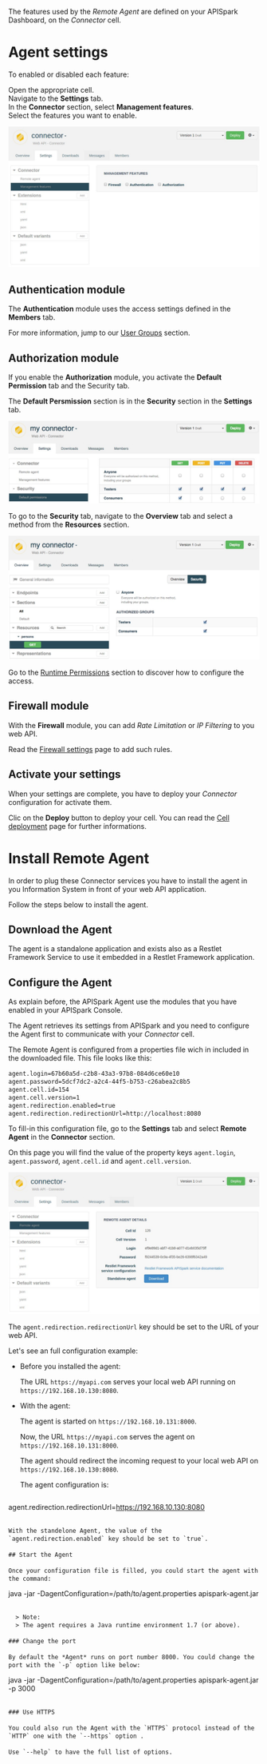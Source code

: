 The features used by the *Remote Agent* are defined on your APISpark Dashboard, on the *Connector* cell.

# Agent settings

To enabled or disabled each feature:

Open the appropriate cell.  
Navigate to the **Settings** tab.  
In the **Connector** section, select **Management features**.  
Select the features you want to enable.

![Manage features](images/remote-agent-feature-management.jpg "Manage features")

## Authentication module

The **Authentication** module uses the access settings defined in the **Members** tab.

For more information, jump to our [User Groups](technical-resources/apispark/guide/publish/secure/user-groups "User Groups") section.

## Authorization module

If you enable the **Authorization** module, you activate the **Default Permission** tab and the Security tab.

The **Default Persmission** section is in the **Security** section in the **Settings** tab.

![Security tab](images/default-permission.jpg "Security tab")

To go to the **Security** tab, navigate to the **Overview** tab and select a method from the **Resources** section.

![Security tab](images/method-security.jpg "Security tab")

Go to the [Runtime Permissions](technical-resources/apispark/guide/publish/secure/runtime-permissions "Runtime Permissions") section to discover how to configure the access.

## Firewall module

With the **Firewall** module, you can add *Rate Limitation* or *IP Filtering* to you web API.

Read the [Firewall settings](technical-resources/apispark/guide/publish/secure/firewall-settings "Firewall Settings") page to add such rules.

## Activate your settings

When your settings are complete, you have to deploy your *Connector* configuration for activate them.

Clic on the **Deploy** button to deploy your cell. You can read the [Cell deployment](technical-resources/apispark/guide/explore/cell-deployment "Cell deployment") page for further informations.

# Install Remote Agent

In order to plug these Connector services you have to install the agent in you Information System in front of your web API application.

Follow the steps below to install the agent.

## Download the Agent

The agent is a standalone application and exists also as a Restlet Framework Service to use it embedded in a Restlet Framework application.

<!-- TODO add download link and restlet framework guide link -->

## Configure the Agent

As explain before, the APISpark Agent use the modules that you have enabled in your APISpark Console.

The Agent retrieves its settings from APISpark and you need to configure the Agent first to communicate with your *Connector* cell.

The Remote Agent is configured from a properties file wich in included in the downloaded file. This file looks like this:

```properties
agent.login=67b60a5d-c2b8-43a3-97b8-084d6ce60e10
agent.password=5dcf7dc2-a2c4-44f5-b753-c26abea2c8b5
agent.cell.id=154
agent.cell.version=1
agent.redirection.enabled=true
agent.redirection.redirectionUrl=http://localhost:8080
```

To fill-in this configuration file, go to the **Settings** tab and select **Remote Agent** in the **Connector** section.

On this page you will find the value of the property keys `agent.login`, `agent.password`, `agent.cell.id` and `agent.cell.version`.

![Remote Agent](images/remote-agent-configuration.jpg "Remote Agent")

The `agent.redirection.redirectionUrl` key should be set to the URL of your web API.

Let's see an full configuration example:

* Before you installed the agent:

  The URL `https://myapi.com` serves your local web API running on `https://192.168.10.130:8080`.

* With the agent:

  The agent is started on `https://192.168.10.131:8000`.

  Now, the URL `https://myapi.com` serves the agent on `https://192.168.10.131:8000`.

  The agent should redirect the incoming request to your local web API on `https://192.168.10.130:8080`.

  The agent configuration is:

  ```properties
agent.redirection.redirectionUrl=https://192.168.10.130:8080
  ```

With the standelone Agent, the value of the `agent.redirection.enabled` key should be set to `true`.

## Start the Agent

Once your configuration file is filled, you could start the agent with the command:

```
java -jar -DagentConfiguration=/path/to/agent.properties apispark-agent.jar
```

  > Note:
  > The agent requires a Java runtime environment 1.7 (or above).

### Change the port

By default the *Agent* runs on port number 8000. You could change the port with the `-p` option like below:

```
java -jar -DagentConfiguration=/path/to/agent.properties apispark-agent.jar -p 3000
```

### Use HTTPS

You could also run the Agent with the `HTTPS` protocol instead of the `HTTP` one with the `--https` option .

Use `--help` to have the full list of options.
